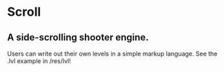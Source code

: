 # Scroll
A side-scrolling shooter engine.
--------------------------------------------
Users can write out their own levels in a simple markup language.
See the .lvl example in /res/lvl!
